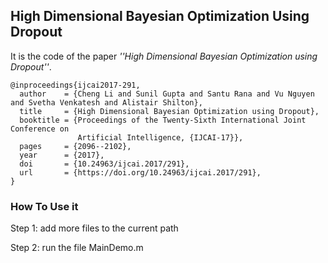 ## High Dimensional Bayesian Optimization Using Dropout

It is the code of the paper _''High Dimensional Bayesian Optimization using Dropout''_.

```
@inproceedings{ijcai2017-291,
  author    = {Cheng Li and Sunil Gupta and Santu Rana and Vu Nguyen and Svetha Venkatesh and Alistair Shilton},
  title     = {High Dimensional Bayesian Optimization using Dropout},
  booktitle = {Proceedings of the Twenty-Sixth International Joint Conference on
               Artificial Intelligence, {IJCAI-17}},
  pages     = {2096--2102},
  year      = {2017},
  doi       = {10.24963/ijcai.2017/291},
  url       = {https://doi.org/10.24963/ijcai.2017/291},
}
```

### How To Use it 

Step 1: add more files to the current path

Step 2: run the file MainDemo.m

